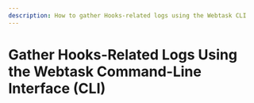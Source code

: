 ```yaml
---
description: How to gather Hooks-related logs using the Webtask CLI
---
```


# Gather Hooks-Related Logs Using the Webtask Command-Line Interface (CLI)
